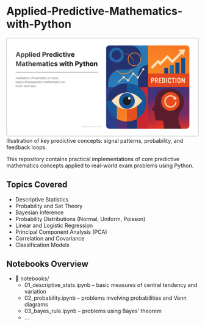 # Applied-Predictive-Mathematics-with-Python

![](images/mainPage.png)
Illustration of key predictive concepts: signal patterns, probability, and feedback loops.

This repository contains practical implementations of core predictive mathematics concepts applied to real-world exam problems using Python.

## Topics Covered
- Descriptive Statistics
- Probability and Set Theory
- Bayesian Inference
- Probability Distributions (Normal, Uniform, Poisson)
- Linear and Logistic Regression
- Principal Component Analysis (PCA)
- Correlation and Covariance
- Classification Models

## Notebooks Overview
- 📁 notebooks/
  - 01_descriptive_stats.ipynb – basic measures of central tendency and variation
  - 02_probability.ipynb – problems involving probabilities and Venn diagrams
  - 03_bayes_rule.ipynb – problems using Bayes’ theorem
  - ...
